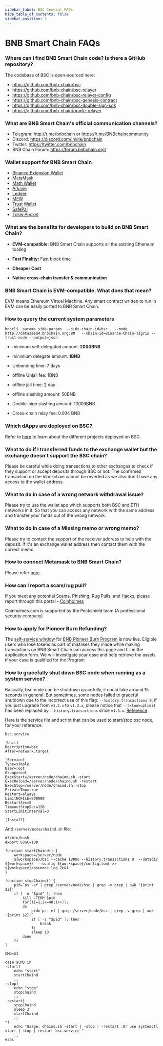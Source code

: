 ```yaml
---
sidebar_label: BSC General FAQs
hide_table_of_contents: false
sidebar_position: 2
---
```


# BNB Smart Chain  FAQs

### Where can I find BNB Smart Chain code? Is there a GitHub repository?

The codebase of BSC is open-sourced here:

* <https://github.com/bnb-chain/bsc>
* <https://github.com/bnb-chain/bsc-relayer>
* <https://github.com/bnb-chain/bsc-relayer-config>
* <https://github.com/bnb-chain/bsc-genesis-contract>
* <https://github.com/bnb-chain/bsc-double-sign-sdk>
* <https://github.com/bnb-chain/oracle-relayer>

### What are BNB Smart Chain's official communication channels?

* Telegram: <http://t.me/bnbchain> or <https://t.me/BNBchaincommunity>
* Discord: <https://discord.com/invite/bnbchain>
* Twitter: <https://twitter.com/bnbchain>
* BNB Chain Forum: <https://forum.bnbchain.org/>


### Wallet support for BNB Smart Chain 

  - [Binance Extension Wallet](wallet/bnb-chain-wallet.md)
  - [MetaMask](wallet/metamask.md)
  - [Math Wallet](wallet/math.md)
  - [Arkane](wallet/arkane.md)
  - [Ledger](wallet/ledger.md)
  - [MEW](wallet/myetherwallet.md)
  - [Trust Wallet](wallet/trustwallet.md)
  - [SafePal](https://blog.safepal.io/pre-announcement-trade-on-dex-with-safepal/)
  - [TokenPocket](https://tokenpocket-gm.medium.com/defi-with-tokenpocket-how-to-use-binance-smart-chain-swap-with-tokenpocket-e76d6cd7986)

### What are the benefits for developers to build on BNB Smart Chain?

* **EVM-compatible:** BNB Smart Chain  supports all the existing Ethereum tooling

* **Fast Finality:** Fast block time

* **Cheaper Cost**

* **Native cross-chain transfer & communication** 

### BNB Smart Chain is EVM-compatible. What does that mean?

EVM means Ethereum Virtual Machine. Any smart contract written to run in EVM can be easily ported to BNB Smart Chain.

### How to query the current system parameters

```
bnbcli  params side-params  --side-chain-id=bsc   --node  http://dataseed4.bnbchain.org:80   --chain-id=Binance-Chain-Tigris --trust-node --output=json
```

* minimum self-delegated amount: **2000BNB**

* minimium delegate amount: **1BNB**

* Unbonding time: 7 days

* offline Unjail fee:  1BNB

* offline jail time: 2 day

* offline slashing amount: 50BNB

* Double-sign slashing amount: 10000BNB

* Cross-chain relay fee: 0.004 BNB

### Which dApps are deployed on BSC?
Refer to [here](https://bnbproject.org/) to learn about the different projects deployed on BSC.

### What to do if I transferred funds to the exchange wallet but the exchange doesn't support the BSC chain?

Please be careful while doing transactions to other exchanges to check if they support or accept deposits through BSC or not. The confirmed transaction on the blockchain cannot be reverted as we also don't have any access to the wallet address.

### What to do in case of a wrong network withdrawal issue?

Please try to use the wallet app which supports both BSC and ETH networks in it. So that you can access any network with the same address and transfer your funds out of the wrong network.

### What to do in case of a Missing memo or wrong memo?
Please try to contact the support of the receiver address to help with the deposit. If it's an exchange wallet address then contact them with the correct memo.

### How to connect Metamask to BNB Smart Chain?
Please refer [here](wallet/metamask.md)

### How can I report a scam/rug pull?

If you meet any potential Scams, Phishing, Rug Pulls, and Hacks, please report through this portal - [Coinholmes](https://forms.coinholmes.com)

Coinholmes.com is supported by the Peckshield team (A professional security company)

### How to apply for Pioneer Burn Refunding?

The [self-service window](https://www.binance.com/en/my/wallet/uncredited_deposit/form?&coin=&network=&amount=&txId=tx) for [BNB Pioneer Burn Program](https://www.binance.com/en/support/announcement/7bcf4da5671d44a0a5118c2277773bb4) is now live. Eligible users who lose tokens as part of mistakes they made while making transactions on BNB Smart Chain can access this page and fill in the application form. We will investigate your case and help retrieve the assets if your case is qualified for the Program. 


### How to gracefully shut down BSC node when running as a system service?

Basically, bsc node can be shutdown gracefully, it could take around 15 seconds in general. But sometimes, some nodes failed to graceful shutdown due to the incorrect use of this flag: `--history.transactions 0`, if you just upgrade from `v1.2.x` to `v1.3.x`, please notice that `--txlookuplimit` has been replaced by `--history.transactions` since `v1.3.x`. [Reference](https://github.com/bnb-chain/bsc/issues/2163#issuecomment-1897652226)  

Here is the service file and script that can be used to start/stop bsc node, for your reference. 

`bsc.service`
```
[Unit]
Description=bsc
After=network.target

[Service]
Type=simple
User=root
Group=root
ExecStart=/server/node/chaind.sh -start
ExecReload=/server/node/chaind.sh -restart
ExecStop=/server/node/chaind.sh -stop
PrivateTmp=true
Restart=always
LimitNOFILE=500000
RestartSec=5
TimeoutStopSec=120
StartLimitInterval=0

[Install]
```
 
And `/server/node/chaind.sh` file:
```
#!/bin/bash
export GOGC=100

function startChaind() {
    workspace=/server/node
    ${workspace}/bsc --cache 18000 --history.transactions 0  --datadir ${workspace}/  --config ${workspace}/config.toml >> ${workspace}/bscnode.log 2>&1
}

function stopChaind() {
    pid=`ps -ef | grep /server/node/bsc | grep -v grep | awk '{print $2}'`
    if [ -n "$pid" ]; then
        kill -TERM $pid
        for((i=1;i<=40;i++));
        do
            pid=`ps -ef | grep /server/node/bsc | grep -v grep | awk '{print $2}'`
            if [ -z "$pid" ]; then
                break
            fi
            sleep 10
        done
    fi
}

CMD=$1

case $CMD in
-start)
    echo "start"
    startChaind
    ;;
-stop)
    echo "stop"
    stopChaind
    ;;
-restart)
    stopChaind
    sleep 3
    startChaind
    ;;
*)
    echo "Usage: chaind.sh -start | -stop | -restart .Or use systemctl start | stop | restart bsc.service "
    ;;
esac
```